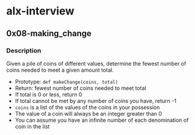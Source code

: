 # alx-interview

## 0x08-making_change
### Description
Given a pile of coins of different values, determine the fewest number of coins needed to meet a given amount total.

  * Prototype: ``def makeChange(coins, total)``
  * Return: fewest number of coins needed to meet total
  * If total is 0 or less, return 0
  * If total cannot be met by any number of coins you have, return -1
  * ``coins`` is a list of the values of the coins in your possession
  * The value of a coin will always be an integer greater than 0
  * You can assume you have an infinite number of each denomination of coin in the list
